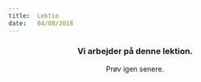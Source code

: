 ```yaml
---
title:  Lektie
date:   04/08/2018
---
```


### <center>Vi arbejder på denne lektion.</center>
<center>Prøv igen senere.</center>